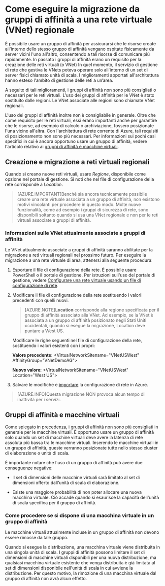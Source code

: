 <properties 
   pageTitle="Come eseguire la migrazione da gruppi di affinità a una rete virtuale (VNet) regionale"
	description="Informazioni su come eseguire la migrazione da gruppi di affinità a reti virtuali regionali"
	services="virtual-network"
	documentationCenter="na"
	authors="telmosampaio"
	manager="carolz"
	editor="tysonn"/>
<tags 
   ms.service="virtual-network"
	ms.devlang="na"
	ms.topic="article"
	ms.tgt_pltfrm="na"
	ms.workload="infrastructure-services"
	ms.date="09/02/2015"
	ms.author="telmos"/>

# Come eseguire la migrazione da gruppi di affinità a una rete virtuale (VNet) regionale

È possibile usare un gruppo di affinità per assicurarsi che le risorse create all'interno dello stesso gruppo di affinità vengano ospitate fisicamente da server vicini l'uno all'altro, consentendo a tali risorse di comunicare più rapidamente. In passato i gruppi di affinità erano un requisito per la creazione delle reti virtuali (o VNet) In quel momento, il servizio di gestione di rete che gestiva le VNets poteva operare solo all'interno di un set di server fisici chiamato unità di scala. I miglioramenti apportati all'architettura hanno esteso l'ambito di gestione delle reti a un’area.

A seguito di tali miglioramenti, i gruppi di affinità non sono più consigliati o necessari per le reti virtuali. L'uso dei gruppi di affinità per le VNet è stato sostituito dalle regioni. Le VNet associate alle regioni sono chiamate VNet regionali.

L'uso dei gruppi di affinità inoltre non è consigliabile in generale. Oltre che come requisito per le reti virtuali, essi erano importanti anche per garantire che le risorse, ad esempio di calcolo o archiviazione, fossero posizionate l'una vicino all'altra. Con l'architettura di rete corrente di Azure, tali requisiti di posizionamento non sono più necessari. Per informazioni sui pochi casi specifici in cui è ancora opportuno usare un gruppo di affinità, vedere l'articolo relativo ai [gruppi di affinità e macchine virtuali](#Affinity-groups-and-VMs).

## Creazione e migrazione a reti virtuali regionali

Quando si creano nuove reti virtuali, usare *Regione*, disponibile come opzione nel portale di gestione. Si noti che nel file di configurazione della rete corrisponde a *Location*.

>[AZURE.IMPORTANT]Benché sia ancora tecnicamente possibile creare una rete virtuale associata a un gruppo di affinità, non esistono motivi vincolanti per procedere in questo modo. Molte nuove funzionalità, come ad esempio i gruppi di sicurezza di rete, sono disponibili soltanto quando si usa una VNet regionale e non per le reti virtuali associate a gruppi di affinità.

### Informazioni sulle VNet attualmente associate a gruppi di affinità

Le VNet attualmente associate a gruppi di affinità saranno abilitate per la migrazione a reti virtuali regionali nel prossimo futuro. Per eseguire la migrazione a una rete virtuale di area, attenersi alla seguente procedura:

1. Esportare il file di configurazione della rete. È possibile usare PowerShell o il portale di gestione. Per istruzioni sull'uso del portale di gestione, vedere [Configurare una rete virtuale usando un file di configurazione di rete](../virtual-networks-using-network-configuration-file/).

1. Modificare il file di configurazione della rete sostituendo i valori precedenti con quelli nuovi.

	> [AZURE.NOTE]**Location** corrisponde alla regione specificata per il gruppo di affinità associato alla VNet. Ad esempio, se la VNet è associata a un gruppo di affinità posizionato negli Stati Uniti occidentali, quando si esegue la migrazione, Location deve puntare a West US.
	
	Modificare le righe seguenti nel file di configurazione della rete, sostituendo i valori esistenti con i propri:

	**Valore precedente:** \<VirtualNetworkSitename="VNetUSWest" AffinityGroup="VNetDemoAG">

	**Nuovo valore:** \<VirtualNetworkSitename="VNetUSWest" Location="West US">

1. Salvare le modifiche e [importare](../virtual-networks-using-network-configuration-file/) la configurazione di rete in Azure.

>[AZURE.INFO]Questa migrazione NON provoca alcun tempo di inattività per i servizi.

## Gruppi di affinità e macchine virtuali

Come spiegato in precedenza, i gruppi di affinità non sono più consigliati in generale per le macchine virtuali. È opportuno usare un gruppo di affinità solo quando un set di macchine virtuali deve avere la latenza di rete assoluta più bassa tra le macchine virtuali. Inserendo le macchine virtuali in un gruppo di affinità, queste verranno posizionate tutte nello stesso cluster di elaborazione o unità di scala.

È importante notare che l'uso di un gruppo di affinità può avere due conseguenze negative:

- Il set di dimensioni delle macchine virtuali sarà limitato al set di dimensioni offerto dall'unità di scala di elaborazione.

- Esiste una maggiore probabilità di non poter allocare una nuova macchina virtuale. Ciò accade quando si esaurisce la capacità dell'unità di scala specifica per il gruppo di affinità.

### Come procedere se si dispone di una macchina virtuale in un gruppo di affinità

Le macchine virtuali attualmente incluse in un gruppo di affinità non devono essere rimosse da tale gruppo.

Quando si esegue la distribuzione, una macchina virtuale viene distribuita in una singola unità di scala. I gruppi di affinità possono limitare il set di dimensioni di macchine virtuali disponibili per una nuova distribuzione, ma qualsiasi macchina virtuale esistente che venga distribuita è già limitata al set di dimensioni disponibile nell'unità di scala in cui avviene la distribuzione. Per questo motivo, la rimozione di una macchina virtuale dal gruppo di affinità non avrà alcun effetto.
 

<!---HONumber=September15_HO1-->